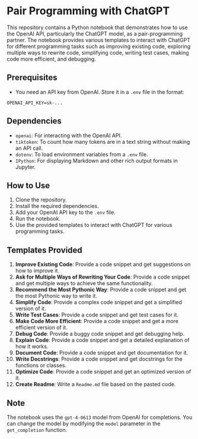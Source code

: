 # Pair Programming with ChatGPT

This repository contains a Python notebook that demonstrates how to use the OpenAI API, particularly the ChatGPT model, as a pair-programming partner. The notebook provides various templates to interact with ChatGPT for different programming tasks such as improving existing code, exploring multiple ways to rewrite code, simplifying code, writing test cases, making code more efficient, and debugging.

## Prerequisites

- You need an API key from OpenAI. Store it in a `.env` file in the format:

```
OPENAI_API_KEY=sk-...
```

## Dependencies

- `openai`: For interacting with the OpenAI API.
- `tiktoken`: To count how many tokens are in a text string without making an API call.
- `dotenv`: To load environment variables from a `.env` file.
- `IPython`: For displaying Markdown and other rich output formats in Jupyter.

## How to Use

1. Clone the repository.
2. Install the required dependencies.
3. Add your OpenAI API key to the `.env` file.
4. Run the notebook.
5. Use the provided templates to interact with ChatGPT for various programming tasks.

## Templates Provided

1. **Improve Existing Code**: Provide a code snippet and get suggestions on how to improve it.
2. **Ask for Multiple Ways of Rewriting Your Code**: Provide a code snippet and get multiple ways to achieve the same functionality.
3. **Recommend the Most Pythonic Way**: Provide a code snippet and get the most Pythonic way to write it.
4. **Simplify Code**: Provide a complex code snippet and get a simplified version of it.
5. **Write Test Cases**: Provide a code snippet and get test cases for it.
6. **Make Code More Efficient**: Provide a code snippet and get a more efficient version of it.
7. **Debug Code**: Provide a buggy code snippet and get debugging help.
8. **Explain Code**: Provide a code snippet and get a detailed explanation of how it works.
9. **Document Code**: Provide a code snippet and get documentation for it.
10. **Write Docstrings**: Provide a code snippet and get docstrings for the functions or classes.
11. **Optimize Code**: Provide a code snippet and get an optimized version of it.
12. **Create Readme**: Write a `Readme.md` file based on the pasted code.


## Note

The notebook uses the `gpt-4-0613` model from OpenAI for completions. You can change the model by modifying the `model` parameter in the `get_completion` function.
